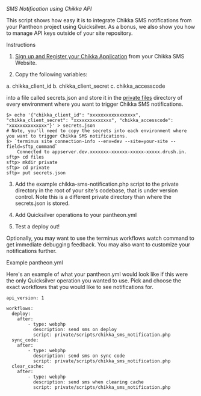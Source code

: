 *SMS Notification using Chikka API*

This script shows how easy it is to integrate Chikka SMS notifications from your Pantheon project using Quicksilver. As a bonus, we also show you how to manage API keys outside of your site repository.

Instructions

1. [Sign up and Register your Chikka Application](https://api.chikka.com/docs/getting-started#register-your-application) from your Chikka SMS Website.

2. Copy the following variables:

a. chikka_client_id
b. chikka_client_secret
c. chikka_accesscode

into a file called secrets.json and store it in the [private files](https://pantheon.io/docs/articles/sites/private-files/) directory of every environment where you want to trigger Chikka SMS notifications.

  ```
  $> echo '{"chikka_client_id": "xxxxxxxxxxxxxxxxx", "chikka_client_secret": "xxxxxxxxxxxxxx", "chikka_accesscode": "xxxxxxxxxxxxxx"}' > secrets.json
  # Note, you'll need to copy the secrets into each environment where you want to trigger Chikka SMS notifications.
  $> `terminus site connection-info --env=dev --site=your-site --field=sftp_command`
      Connected to appserver.dev.xxxxxxx-xxxxxx-xxxxx-xxxxx.drush.in.
  sftp> cd files  
  sftp> mkdir private
  sftp> cd private
  sftp> put secrets.json
  ```
  
3. Add the example chikka-sms-notification.php script to the private directory in the root of your site's codebase, that is under version control. Note this is a different private directory than where the secrets.json is stored.

4. Add Quicksilver operations to your pantheon.yml
5. Test a deploy out!

Optionally, you may want to use the terminus workflows watch command to get immediate debugging feedback. You may also want to customize your notifications further. 

Example pantheon.yml

Here's an example of what your pantheon.yml would look like if this were the only Quicksilver operation you wanted to use. Pick and choose the exact workflows that you would like to see notifications for.

```
api_version: 1

workflows:
  deploy:
    after:
        - type: webphp
          description: send sms on deploy
          script: private/scripts/chikka_sms_notification.php
  sync_code:
    after:
        - type: webphp
          description: send sms on sync code
          script: private/scripts/chikka_sms_notification.php
  clear_cache:
    after:
        - type: webphp
          description: send sms when clearing cache
          script: private/scripts/chikka_sms_notification.php
```
